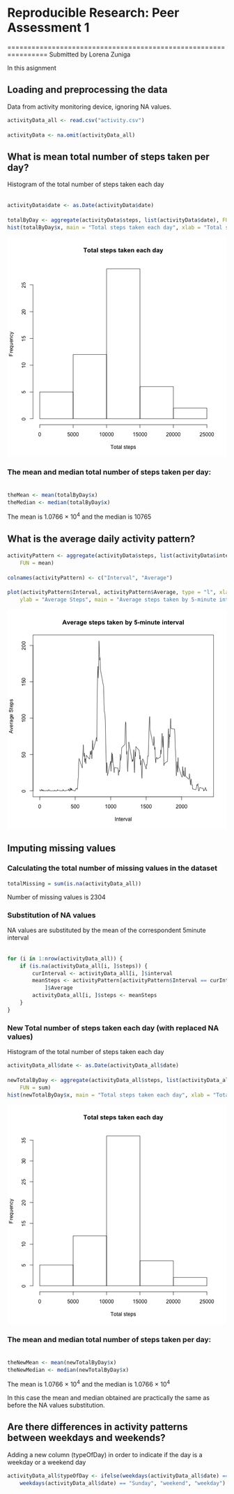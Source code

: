 # Reproducible Research: Peer Assessment 1
================================================================
Submitted by Lorena Zuniga

In this asignment 


## Loading and preprocessing the data
Data from activity monitoring device, ignoring NA values.

```r
activityData_all <- read.csv("activity.csv")

activityData <- na.omit(activityData_all)

```



## What is mean total number of steps taken per day?

Histogram of the total number of steps taken each day


```r

activityData$date <- as.Date(activityData$date)

totalByDay <- aggregate(activityData$steps, list(activityData$date), FUN = sum)
hist(totalByDay$x, main = "Total steps taken each day", xlab = "Total steps")
```

![plot of chunk histogram](figure/histogram.png) 


### The mean and median total number of steps taken per day:

```r

theMean <- mean(totalByDay$x)
theMedian <- median(totalByDay$x)

```

The mean is 1.0766 &times; 10<sup>4</sup>  and the median is 10765


## What is the average daily activity pattern?

```r
activityPattern <- aggregate(activityData$steps, list(activityData$interval), 
    FUN = mean)

colnames(activityPattern) <- c("Interval", "Average")

plot(activityPattern$Interval, activityPattern$Average, type = "l", xlab = "Interval", 
    ylab = "Average Steps", main = "Average steps taken by 5-minute interval")
```

![plot of chunk unnamed-chunk-3](figure/unnamed-chunk-3.png) 


## Imputing missing values
### Calculating the total number of missing values in the dataset

```r
totalMissing = sum(is.na(activityData_all))
```

Number of missing values is 2304

### Substitution of NA values
NA values are substituted by the mean of the correspondent 5minute interval


```r

for (i in 1:nrow(activityData_all)) {
    if (is.na(activityData_all[i, ]$steps)) {
        curInterval <- activityData_all[i, ]$interval
        meanSteps <- activityPattern[activityPattern$Interval == curInterval, 
            ]$Average
        activityData_all[i, ]$steps <- meanSteps
    }
}
```


### New Total number of steps taken each day (with replaced NA values)
Histogram of the total number of steps taken each day

```r
activityData_all$date <- as.Date(activityData_all$date)

newTotalByDay <- aggregate(activityData_all$steps, list(activityData_all$date), 
    FUN = sum)
hist(newTotalByDay$x, main = "Total steps taken each day", xlab = "Total steps")
```

![plot of chunk histogram2](figure/histogram2.png) 


### The mean and median total number of steps taken per day:

```r

theNewMean <- mean(newTotalByDay$x)
theNewMedian <- median(newTotalByDay$x)
```

The mean is 1.0766 &times; 10<sup>4</sup>  and the median is 1.0766 &times; 10<sup>4</sup>

In this case the mean and median obtained are practically the same as before the NA values substitution.

## Are there differences in activity patterns between weekdays and weekends?

Adding a new column (typeOfDay) in order to indicate if the day is a weekday or a weekend day

```r
activityData_all$typeOfDay <- ifelse(weekdays(activityData_all$date) == "Saturday" | 
    weekdays(activityData_all$date) == "Sunday", "weekend", "weekday")
```



